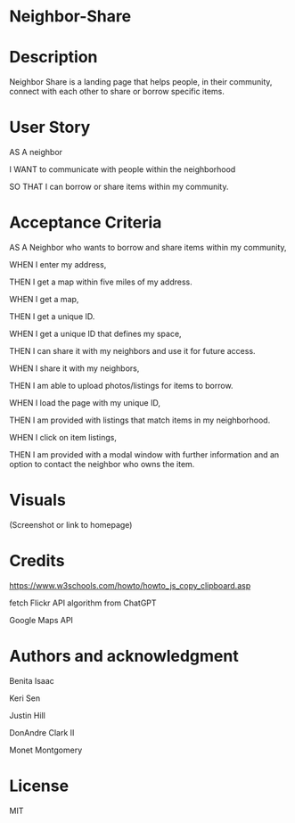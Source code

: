 # Neighbor-Share

# Description
Neighbor Share is a landing page that helps people, in their community, connect with each other to share or borrow specific items.

# User Story

AS A neighbor

I WANT to communicate with people within the neighborhood

SO THAT I can borrow or share items within my community.

# Acceptance Criteria

AS A Neighbor who wants to borrow and share items within my community,

WHEN I enter my address,

THEN I get a map within five miles of my address.

WHEN I get a map,

THEN I get a unique ID.

WHEN I get a unique ID that defines my space,

THEN I can share it with my neighbors and use it for future access.

WHEN I share it with my neighbors, 

THEN I am able to upload photos/listings for items to borrow.

WHEN I load the page with my unique ID,

THEN I am provided with listings that match items in my neighborhood.

WHEN I click on item listings,

THEN I am provided with a modal window with further information and an option to contact the neighbor who owns the item.



# Visuals
(Screenshot or link to homepage)

# Credits
https://www.w3schools.com/howto/howto_js_copy_clipboard.asp

fetch Flickr API algorithm from ChatGPT

Google Maps API

# Authors and acknowledgment
Benita Isaac

Keri Sen

Justin Hill

DonAndre Clark II

Monet Montgomery

# License
MIT
